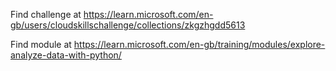 Find challenge at https://learn.microsoft.com/en-gb/users/cloudskillschallenge/collections/zkgzhgdd5613

Find module at https://learn.microsoft.com/en-gb/training/modules/explore-analyze-data-with-python/
